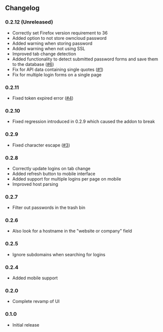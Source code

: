 ## Changelog
### 0.2.12 (Unreleased)
- Correctly set Firefox version requirement to 36
- Added option to not store owncloud password
- Added warning when storing password
- Added warning when not using SSL
- Improved tab change detection
- Added functionality to detect submitted password forms and save them to the database ([#6](https://github.com/eglia/ff-oc-passwords/issues/6))
- Fix for API data containing single quotes ([#1](https://github.com/eglia/ff-oc-passwords/issues/1))
- Fix for multiple login forms on a single page

### 0.2.11
- Fixed token expired error ([#4](https://github.com/eglia/ff-oc-passwords/issues/4))

### 0.2.10
- Fixed regression introduced in 0.2.9 which caused the addon to break

### 0.2.9
- Fixed character escape ([#3](https://github.com/eglia/ff-oc-passwords/issues/3))

### 0.2.8
- Correctly update logins on tab change
- Added refresh button to mobile interface
- Added support for multiple logins per page on mobile
- Improved host parsing

### 0.2.7
- Filter out passwords in the trash bin 

### 0.2.6
- Also look for a hostname in the "website or company" field

### 0.2.5
- Ignore subdomains when searching for logins

### 0.2.4
- Added mobile support

### 0.2.0
- Complete revamp of UI

### 0.1.0
- Initial release
